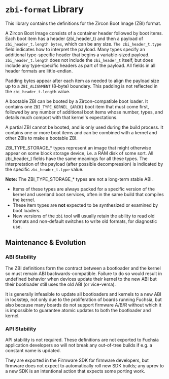 # `zbi-format` Library

This library contains the definitions for the Zircon Boot Image (ZBI) format.

A Zircon Boot Image consists of a container header followed by boot items.
Each boot item has a header (zbi_header_t) and then a payload of
`zbi_header_t.length bytes`, which can be any size.  `The zbi_header_t.type`
field indicates how to interpret the payload.  Many types specify an additional
type-specific header that begins a variable-sized payload.
`zbi_header_t.length` does not include the `zbi_header_t` itself, but does
include any type-specific headers as part of the payload.  All fields in all
header formats are little-endian.

Padding bytes appear after each item as needed to align the payload size up to
a `ZBI_ALIGNMENT` (8-byte) boundary.  This padding is not reflected in the
`zbi_header_t.length` value.

A bootable ZBI can be booted by a Zircon-compatible boot loader. It contains one
`ZBI_TYPE_KERNEL_{ARCH}` boot item that must come first, followed by any number
of additional boot items whose number, types, and details much comport with that
kernel's expectations.

A partial ZBI cannot be booted, and is only used during the build process.  It
contains one or more boot items and can be combined with a kernel and other
ZBIs to make a bootable ZBI.

ZBI_TYPE_STORAGE_* types represent an image that might otherwise appear on some
block storage device, i.e. a RAM disk of some sort.  All zbi_header_t fields
have the same meanings for all these types.  The interpretation of the payload
(after possible decompression) is  indicated by the specific `zbi_header_t.type`
value.

**Note:** The ZBI_TYPE_STORAGE_* types are not a long-term stable ABI.
 - Items of these types are always packed for a specific version of the
   kernel and userland boot services, often in the same build that compiles
   the kernel.
 - These item types are **not** expected to be synthesized or
   examined by boot loaders.
 - New versions of the `zbi` tool will usually retain the ability to
   read old formats and non-default switches to write old formats, for
   diagnostic use.

## Maintenance & Evolution

### ABI Stability

The ZBI definitions form the contract between a bootloader and the kernel so
must remain ABI backwards-compatible. Failure to do so would result in undefined
behavior when devices update their kernel to the new ABI but their bootloader
still uses the old ABI (or vice-versa).

It is generally infeasible to update all bootloaders and kernels to a new ABI in
lockstep, not only due to the proliferation of boards running Fuchsia, but also
because many boards do not support firmware A/B/R without which it is impossible
to guarantee atomic updates to both the bootloader and kernel.

### API Stability

API stability is not required. These definitions are not exported to Fuchsia
application developers so will not break any out-of-tree builds if e.g. a
constant name is updated.

They are exported in the Firmware SDK for firmware developers, but firmware
does not expect to automatically roll new SDK builds; any uprev to a new SDK
is an intentional action that expects some porting work.
